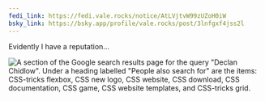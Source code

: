 ```yaml
---
fedi_link: https://fedi.vale.rocks/notice/AtLVjtvW99zUZoH0iW
bsky_link: https://bsky.app/profile/vale.rocks/post/3lnfgxf4jss2l
---
```


Evidently I have a reputation...

![A section of the Google search results page for the query "Declan Chidlow". Under a heading labelled "People also search for" are the items: CSS-tricks flexbox, CSS new logo, CSS website, CSS download, CSS documentation, CSS game, CSS website templates, and CSS-tricks grid.](https://fedi.vale.rocks/media/ce3214743c9bc43b6ea89101ab95cdccb44b456562194301f1cf9bb22c2c1cb1.png)
